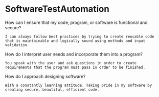 # SoftwareTestAutomation

How can I ensure that my code, program, or software is functional and secure?


    I can always follow best practices by trying to create reusable code that is maintainable and logically sound using methods and input validation.
How do I interpret user needs and incorporate them into a program?


    You speak with the user and ask questions in order to create requirements that the program must pass in order to be finished.
How do I approach designing software?


    With a constantly learning attitude. Taking pride in my software by creating secure, beautiful, efficient code.
